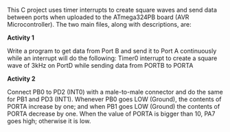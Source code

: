 
This C project uses timer interrupts to create square waves and send data between ports when uploaded to the ATmega324PB board (AVR Microcontroller). The two main files, along with descriptions, are:

**Activity 1**

Write a program to get data from Port B and send it to Port A continuously while an interrupt will do the following: Timer0 interrupt to create a square wave of 3kHz on PortD while sending data from PORTB to PORTA

**Activity 2**

Connect PB0 to PD2 (INT0) with a male-to-male connector and do the same for PB1 and PD3 (INT1). Whenever PB0 goes LOW (Ground), the contents of PORTA increase by one; and when PB1 goes LOW (Ground) the contents of PORTA decrease by one. When the value of PORTA is bigger than 10, PA7 goes high; otherwise it is low. 
